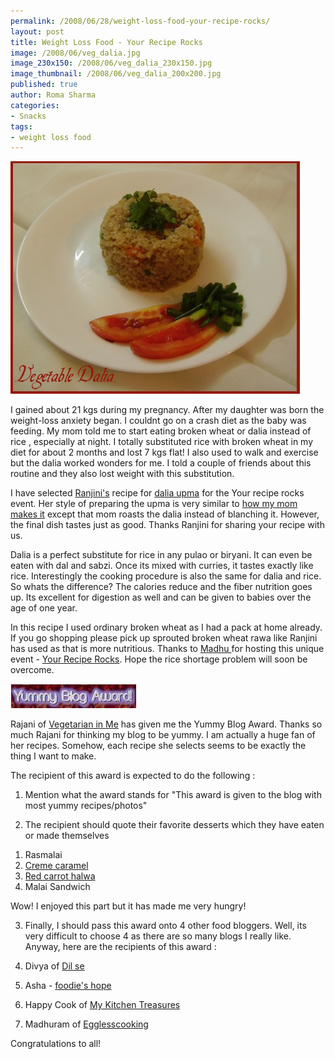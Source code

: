 ```yaml
--- 
permalink: /2008/06/28/weight-loss-food-your-recipe-rocks/
layout: post
title: Weight Loss Food - Your Recipe Rocks
image: /2008/06/veg_dalia.jpg
image_230x150: /2008/06/veg_dalia_230x150.jpg
image_thumbnail: /2008/06/veg_dalia_200x200.jpg
published: true
author: Roma Sharma
categories: 
- Snacks
tags:
- weight loss food
---
```

<a href="/2008/06/veg_dalia.jpg"><img class="alignnone size-full wp-image-343" src="/2008/06/veg_dalia.jpg" alt="" width="463" height="372" /></a>

I gained about 21 kgs during my pregnancy. After my daughter was born the weight-loss anxiety began. I couldnt go on a crash diet as the baby was feeding. My mom told me to start eating broken wheat or dalia instead of rice , especially at night. I totally substituted rice with broken wheat in my diet for about 2 months and lost 7 kgs flat! I also used to walk and exercise but the dalia worked wonders for me. I told a couple of friends about this routine and they also lost weight with this substitution.

I have selected <a href="http://ssriranjini.wordpress.com/">Ranjini's</a> recipe for <a href="http://ssriranjini.wordpress.com/2008/03/31/sprouted-daliabroken-wheat-upma/">dalia upma</a> for the Your recipe rocks event. Her style of preparing the upma is very similar to <a href="http://romasharma.com/2008/02/24/vegetable-dalia/">how my mom makes it</a> except that mom roasts the dalia instead of blanching it. However, the final dish tastes just as good. Thanks Ranjini for sharing your recipe with us.

Dalia is a perfect substitute for rice in any pulao or biryani. It can even be eaten with dal and sabzi. Once its mixed with curries, it tastes exactly like rice. Interestingly the cooking procedure is also the same for dalia and rice. So whats the difference? The calories reduce and the fiber nutrition goes up. Its excellent for digestion as well and can be given to babies over the age of one year.

In this recipe I used ordinary broken wheat as I had a pack at home already. If you go shopping please pick up sprouted broken wheat rawa like Ranjini has used as that is more nutritious.
Thanks to <a href="http://www.egglesscooking.com/">Madhu </a>for hosting this unique event - <a href="http://www.egglesscooking.com/2008/05/04/your-recipe-rocks/">Your Recipe Rocks</a>. Hope the rice shortage problem will soon be overcome.

<a href="/2008/06/yummy_blog1.jpg"><img class="alignnone size-medium wp-image-348" src="/2008/06/yummy_blog1.jpg?w=202" alt="" width="202" height="39" /></a>

Rajani of <a href="http://vegetarianinme.blogspot.com/">Vegetarian in Me</a> has given me the Yummy Blog Award. Thanks so much Rajani for thinking my blog to be yummy. I am actually a huge fan of her recipes. Somehow, each recipe she selects seems to be exactly the thing I want to make.

The recipient of this award is expected to do the following :
1) Mention what the award stands for
"This award is given to the blog with most yummy recipes/photos"

2) The recipient should quote their favorite desserts which they have eaten or made themselves
<ol>
	<li>Rasmalai</li>
	<li><a href="http://romaspacenew.wordpress.com/2008/05/31/creme-caramel/">Creme caramel</a></li>
	<li><a href="http://romaspacenew.wordpress.com/2008/03/10/carrot-halwa-gajar-ka-halwa/">Red carrot halwa</a></li>
	<li>Malai Sandwich</li>
</ol>
Wow! I enjoyed this part but it has made me very hungry!

3) Finally, I should pass this award onto 4 other food bloggers. Well, its very difficult to choose 4 as there are so many blogs I really like. Anyway, here are the recipients of this award :

1) Divya of <a href="http://divya-dilse.blogspot.com/">Dil se</a>

2) Asha - <a href="http://foodieshope.blogspot.com/">foodie's hope</a>

3) Happy Cook of <a href="http://mykitchentreasures.blogspot.com/">My Kitchen Treasures</a>

4) Madhuram of <a href="http://www.egglesscooking.com">Egglesscooking</a>

Congratulations to all!
